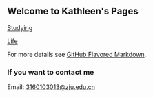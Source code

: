 ## Welcome to Kathleen's Pages

[Studying](http://kathleenqueen.work/FreeSolo/studying.html) 

[Life](https://kathleenqueen.work/FreeSolo/studying.html)


For more details see [GitHub Flavored Markdown](https://guides.github.com/features/mastering-markdown/).


### If you want to contact me

Email: 3160103013@zju.edu.cn
